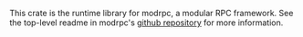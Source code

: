 This crate is the runtime library for modrpc, a modular RPC framework. See the top-level readme in modrpc's [github repository](https://github.com/modrpc-org/modrpc) for more information.
